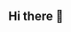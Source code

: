 ## Hi there 👋

<!--
**saraha246/saraha246** is a ✨ _special_ ✨ repository because its `README.md` (this file) appears on your GitHub profile.

Here are some ideas to get you started:

- 🔭 I’m currently working on a Data Science project
- 🌱 I’m currently learning python,sql, r language.
- 👯 I’m looking to collaborate on projects relating to data science and incorporating pyhton, sql, sas, tableau
- 📫 How to reach me: anugraha.santhanam06@gmail.com
- 😄 Pronouns: she/her
- ⚡ Fun fact: Am willing to learn as much as possible!!!
--
